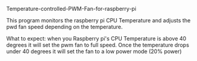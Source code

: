 Temperature-controlled-PWM-Fan-for-raspberry-pi

This program monitors the raspberry pi CPU Temperature and adjusts the pwd fan speed depending on the temperature.

What to expect:
when you Raspberry pi's CPU Temperature is above 40 degrees it will set the pwm fan to full speed. Once the temperature drops under 40 degrees it will set the fan to a low power mode (20% power)
